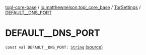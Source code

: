 [topl-core-base](../../index.md) / [io.matthewnelson.topl_core_base](../index.md) / [TorSettings](index.md) / [DEFAULT__DNS_PORT](./-d-e-f-a-u-l-t__-d-n-s_-p-o-r-t.md)

# DEFAULT__DNS_PORT

`const val DEFAULT__DNS_PORT: `[`String`](https://kotlinlang.org/api/latest/jvm/stdlib/kotlin/-string/index.html) [(source)](https://github.com/05nelsonm/TorOnionProxyLibrary-Android/blob/master/topl-core-base/src/main/java/io/matthewnelson/topl_core_base/TorSettings.kt#L69)